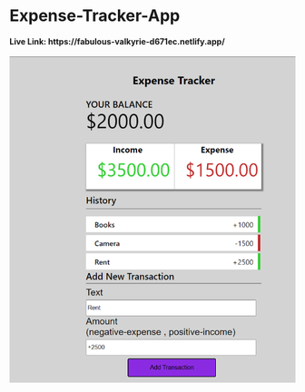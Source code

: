 # Expense-Tracker-App

<h4>Live Link: <a>https://fabulous-valkyrie-d671ec.netlify.app/</a></h4>

<img style = "height: 250px , width: 250px" src = "img.png">